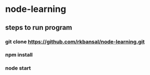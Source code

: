 # node-learning
## steps to run program
### git clone https://github.com/rkbansal/node-learning.git
### npm install
### node start
